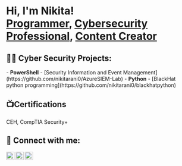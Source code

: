 <h1>Hi, I'm Nikita! <br/><a href="https://github.com/nikitarani0">Programmer</a>, <a href="https://www.linkedin.com/in/nikita-rani-a9686b217/">Cybersecurity Professional</a>, <a href="https://medium.com/@nikitarani0110">Content Creator</a></h1>

<h2>👨‍💻 Cyber Security Projects:</h2>
- <b>PowerShell</b>
  - [Security Information and Event Management](https://github.com/nikitarani0/AzureSIEM-Lab)
  <!--
  - [JWipe (Disk Wiping Utility)](https://github.com/joshmadakor1/Jwipe.PowerShell)
  - [Active Directory Bulk User Creation](https://github.com/joshmadakor1/AD_PS)
  - [FIM (File Integrity Monitor)](https://github.com/joshmadakor1/PowerShell-Integrity-FIM)
  -->
- <b>Python</b>
  - [BlackHat python programming](https://github.com/nikitarani0/blackhatpython)
<h2>📺Certifications</h2>
CEH, CompTIA Security+
<!--
<h2>📺 Popular Blogs</h2>
- [How to get into Cybersecurity Starting From Zero](https://www.youtube.com/watch?v=a83ASGn_V_s)
- [A Day in the Life of a Cybersecurity Anayst](https://www.youtube.com/watch?v=uHy3oM7NnoU)
- [How to Create a KeyLogger (C#)](https://www.youtube.com/watch?v=N-L9hklSlNk)
- [Ransomware Demonstration (C#)](https://www.youtube.com/watch?v=OfvdQeh79s0)
- [Is WGU Legit?](https://www.youtube.com/watch?v=E2MwRWxDBkA)
-->   
<h2> 🤳 Connect with me:</h2>

[<img align="left" alt="Nikita | LinkedIn" width="22px" src="https://cdn.jsdelivr.net/npm/simple-icons@v3/icons/linkedin.svg" />][linkedin]
[<img align="left" alt="Nikita | Instagram" width="22px" src="https://cdn.jsdelivr.net/npm/simple-icons@v3/icons/instagram.svg" />][instagram]
[<img align="left" alt="Nikita | Instagram" width="22px" src="https://cdn.jsdelivr.net/npm/simple-icons@v3/icons/blogger.svg" />][Medium]

[instagram]: https://www.instagram.com/_nikita.01/
[linkedin]: https://www.linkedin.com/in/nikita-rani-a9686b217/
[Medium]: https://medium.com/@nikitarani0110/
<!--
**joshmadakor1/joshmadakor1** is a ✨ _special_ ✨ repository because its `README.md` (this file) appears on your GitHub profile.

Here are some ideas to get you started:

- 🔭 I’m currently working on ...
- 🌱 I’m currently learning ...
- 👯 I’m looking to collaborate on ...
- 🤔 I’m looking for help with ...
- 💬 Ask me about ...
- 📫 How to reach me: ...
- 😄 Pronouns: ...
- ⚡ Fun fact: ...
-->


